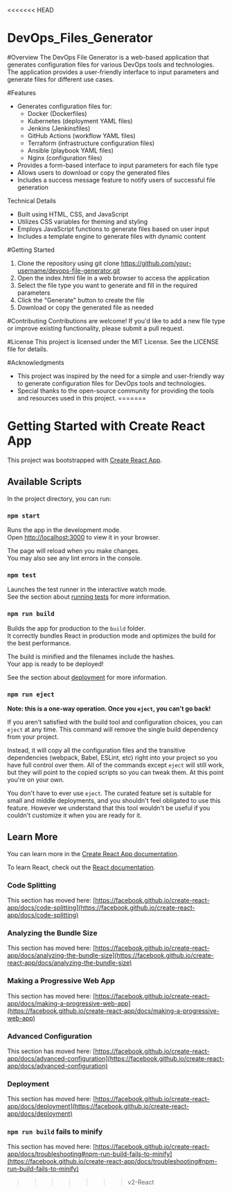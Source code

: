 <<<<<<< HEAD
# DevOps_Files_Generator

#Overview
The DevOps File Generator is a web-based application that generates configuration files for various DevOps tools and technologies. The application provides a user-friendly interface to input parameters and generate files for different use cases.

#Features
- Generates configuration files for:
    - Docker (Dockerfiles)
    - Kubernetes (deployment YAML files)
    - Jenkins (Jenkinsfiles)
    - GitHub Actions (workflow YAML files)
    - Terraform (infrastructure configuration files)
    - Ansible (playbook YAML files)
    - Nginx (configuration files)
- Provides a form-based interface to input parameters for each file type
- Allows users to download or copy the generated files
- Includes a success message feature to notify users of successful file generation

Technical Details
- Built using HTML, CSS, and JavaScript
- Utilizes CSS variables for theming and styling
- Employs JavaScript functions to generate files based on user input
- Includes a template engine to generate files with dynamic content

#Getting Started
1. Clone the repository using git clone https://github.com/your-username/devops-file-generator.git
2. Open the index.html file in a web browser to access the application
3. Select the file type you want to generate and fill in the required parameters
4. Click the "Generate" button to create the file
5. Download or copy the generated file as needed

#Contributing
Contributions are welcome! If you'd like to add a new file type or improve existing functionality, please submit a pull request.

#License
This project is licensed under the MIT License. See the LICENSE file for details.

#Acknowledgments
- This project was inspired by the need for a simple and user-friendly way to generate configuration files for DevOps tools and technologies.
- Special thanks to the open-source community for providing the tools and resources used in this project.
=======
# Getting Started with Create React App

This project was bootstrapped with [Create React App](https://github.com/facebook/create-react-app).

## Available Scripts

In the project directory, you can run:

### `npm start`

Runs the app in the development mode.\
Open [http://localhost:3000](http://localhost:3000) to view it in your browser.

The page will reload when you make changes.\
You may also see any lint errors in the console.

### `npm test`

Launches the test runner in the interactive watch mode.\
See the section about [running tests](https://facebook.github.io/create-react-app/docs/running-tests) for more information.

### `npm run build`

Builds the app for production to the `build` folder.\
It correctly bundles React in production mode and optimizes the build for the best performance.

The build is minified and the filenames include the hashes.\
Your app is ready to be deployed!

See the section about [deployment](https://facebook.github.io/create-react-app/docs/deployment) for more information.

### `npm run eject`

**Note: this is a one-way operation. Once you `eject`, you can't go back!**

If you aren't satisfied with the build tool and configuration choices, you can `eject` at any time. This command will remove the single build dependency from your project.

Instead, it will copy all the configuration files and the transitive dependencies (webpack, Babel, ESLint, etc) right into your project so you have full control over them. All of the commands except `eject` will still work, but they will point to the copied scripts so you can tweak them. At this point you're on your own.

You don't have to ever use `eject`. The curated feature set is suitable for small and middle deployments, and you shouldn't feel obligated to use this feature. However we understand that this tool wouldn't be useful if you couldn't customize it when you are ready for it.

## Learn More

You can learn more in the [Create React App documentation](https://facebook.github.io/create-react-app/docs/getting-started).

To learn React, check out the [React documentation](https://reactjs.org/).

### Code Splitting

This section has moved here: [https://facebook.github.io/create-react-app/docs/code-splitting](https://facebook.github.io/create-react-app/docs/code-splitting)

### Analyzing the Bundle Size

This section has moved here: [https://facebook.github.io/create-react-app/docs/analyzing-the-bundle-size](https://facebook.github.io/create-react-app/docs/analyzing-the-bundle-size)

### Making a Progressive Web App

This section has moved here: [https://facebook.github.io/create-react-app/docs/making-a-progressive-web-app](https://facebook.github.io/create-react-app/docs/making-a-progressive-web-app)

### Advanced Configuration

This section has moved here: [https://facebook.github.io/create-react-app/docs/advanced-configuration](https://facebook.github.io/create-react-app/docs/advanced-configuration)

### Deployment

This section has moved here: [https://facebook.github.io/create-react-app/docs/deployment](https://facebook.github.io/create-react-app/docs/deployment)

### `npm run build` fails to minify

This section has moved here: [https://facebook.github.io/create-react-app/docs/troubleshooting#npm-run-build-fails-to-minify](https://facebook.github.io/create-react-app/docs/troubleshooting#npm-run-build-fails-to-minify)
>>>>>>> v2-React
